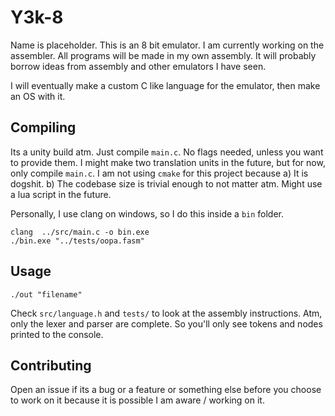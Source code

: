# Y3k-8

Name is placeholder. This is an 8 bit emulator. I am currently working on the assembler. All programs will be made in my own assembly. It will probably borrow ideas from assembly and other emulators I have seen. 

I will eventually make a custom C like language for the emulator, then make an OS with it.

## Compiling

Its a unity build atm. Just compile `main.c`. No flags needed, unless you want to provide them. I might make two translation units in the future, but for now, only compile `main.c`. I am not using `cmake` for
this project because a) It is dogshit. b) The codebase size is trivial enough to not matter atm. Might use a lua script in the future.

Personally, I use clang on windows, so I do this inside a `bin` folder.

```
clang  ../src/main.c -o bin.exe
./bin.exe "../tests/oopa.fasm"
```

## Usage

`./out "filename"`

Check `src/language.h` and `tests/` to look at the assembly instructions. Atm, only the lexer and parser are complete. So you'll only see tokens and nodes printed to the console.

## Contributing

Open an issue if its a bug or a feature or something else before you choose to work on it because it is possible I am aware / working on it.